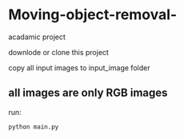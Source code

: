 # Moving-object-removal-
acadamic project

downlode or clone this project

copy all input images to input_image folder
 ## all images are only RGB images

run:

    python main.py
